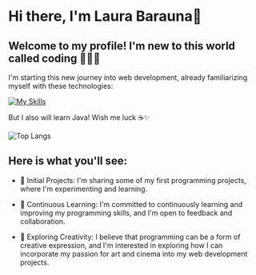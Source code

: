 # Hi there, I'm Laura Barauna👋 

## Welcome to my profile! I'm new to this world called coding 👨🏻‍💻

I'm starting this new journey into web development, already familiarizing myself with these technologies:

[![My Skills](https://skillicons.dev/icons?i=js,html,css)](https://skillicons.dev)

But I also will learn Java! Wish me luck ☕✨

![Top Langs](https://github-readme-stats-git-masterrstaa-rickstaa.vercel.app/api/top-langs/?username=LauraBarauna&layout=compact&bg_color=000&border_color=30A3DC&title_color=E94D5F&text_color=FFF)


## Here is what you'll see:

- 🌱 Initial Projects: I'm sharing some of my first programming projects, where I'm experimenting and learning.

- 📖 Continuous Learning: I'm committed to continuously learning and improving my programming skills, and I'm open to feedback and collaboration.

- 🎨 Exploring Creativity: I believe that programming can be a form of creative expression, and I'm interested in exploring how I can incorporate my passion for art and cinema into my web development projects.




<!--
**LauraBarauna/laurabarauna** is a ✨ _special_ ✨ repository because its `README.md` (this file) appears on your GitHub profile.

Here are some ideas to get you started:

- 🔭 I’m currently working on ...
- 🌱 I’m currently learning ...
- 👯 I’m looking to collaborate on ...
- 🤔 I’m looking for help with ...
- 💬 Ask me about ...
- 📫 How to reach me: ...
- 😄 Pronouns: ...
- ⚡ Fun fact: ...
-->
